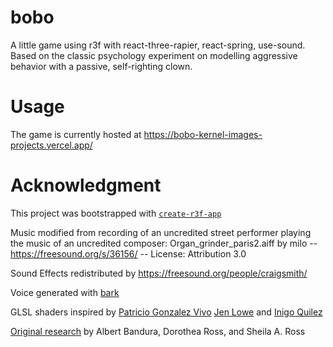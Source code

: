 # bobo

A little game using r3f with react-three-rapier, react-spring, use-sound. Based on the classic psychology experiment on modelling aggressive behavior with a passive, self-righting clown.

# Usage

The game is currently hosted at https://bobo-kernel-images-projects.vercel.app/

# Acknowledgment

This project was bootstrapped with [`create-r3f-app`](https://github.com/utsuboco/create-r3f-app)

Music modified from recording of an uncredited street performer playing the music of an uncredited composer:
Organ_grinder_paris2.aiff by milo -- https://freesound.org/s/36156/ -- License: Attribution 3.0

Sound Effects redistributed by https://freesound.org/people/craigsmith/

Voice generated with [bark](https://github.com/suno-ai/bark)

GLSL shaders inspired by [Patricio Gonzalez Vivo](https://patriciogonzalezvivo.com/) [Jen Lowe](https://www.jenlowe.net/) and [Inigo Quilez](https://iquilezles.org/)

[Original research](https://psychclassics.yorku.ca/Bandura/bobo.htm) by Albert Bandura, Dorothea Ross, and Sheila A. Ross

